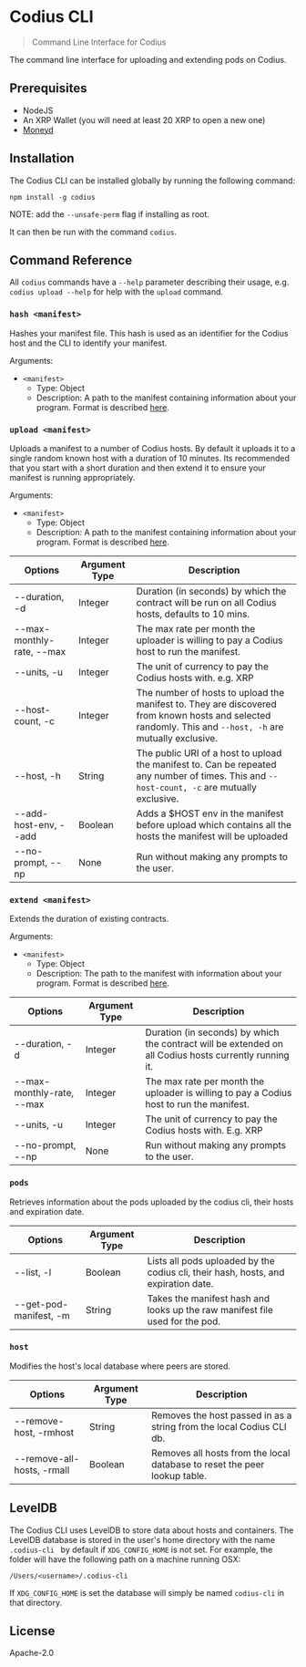 # Codius CLI

> Command Line Interface for Codius

The command line interface for uploading and extending pods on Codius.

## Prerequisites
* NodeJS
* An XRP Wallet (you will need at least 20 XRP to open a new one)
* [Moneyd](https://github.com/interledgerjs/moneyd)

## Installation
The Codius CLI can be installed globally by running the following command:
```
npm install -g codius
```
NOTE: add the `--unsafe-perm` flag if installing as root.

It can then be run with the command `codius`.

## Command Reference
All `codius` commands have a `--help` parameter describing their usage, e.g. `codius upload --help` for help with the `upload` command.
<!---
### `config <manifest>`
Hashes the private variables object in your manifest. The manifest is automatically
updated with the new nonce and hash values. Requires one or more options to do anything.

Arguments:
* `<manifest>`:
   * Type: Object
   * Description: A path to a manifest containing information about your program. Format is described [here](https://github.com/codius/manifest).

| Options                   | Argument Type | Description                                                                      |
|---------------------------|---------------|----------------------------------------------------------------------------------|
| --nonce, -n               | None          | Generates the nonce for the hash of the private variable object in the manifest. |
| --private-var-hash, --pvh | None          | Generates a hash of the private variable object in the manifest.                 |


### `validate <manifest>`
Validates the manifest against the manifest schema as described [here](https://github.com/codius/manifest).

Arguments:
* `<manifest>`
  * Type: Object
  * Description: A path to a manifest containing information about your program. Format is described [here](https://github.com/codius/manifest).

--->

### `hash <manifest>`
Hashes your manifest file. This hash is used as an identifier for the Codius host and the CLI to identify your manifest.

Arguments:
* `<manifest>`
  * Type: Object
  * Description: A path to the manifest containing information about your program. Format is described [here](https://github.com/codius/manifest).

### `upload <manifest>`
Uploads a manifest to a number of Codius hosts. By default it uploads it to a single random known host with a duration of 10 minutes.
Its recommended that you start with a short duration and then extend it to ensure your manifest is running appropriately.

Arguments:
* `<manifest>`
  * Type: Object
  * Description: A path to the manifest containing information about your program. Format is described [here](https://github.com/codius/manifest).

| Options                   | Argument Type | Description                                                                                                                                              |
|---------------------------|---------------|----------------------------------------------------------------------------------------------------------------------------------------------------------|
| --duration, -d            | Integer       | Duration (in seconds) by which the contract will be run on all Codius hosts, defaults to 10 mins.                                                        |
| --max-monthly-rate, --max | Integer       | The max rate per month the uploader is willing to pay a Codius host to run the manifest.                                                                 |
| --units, -u               | Integer       | The unit of currency to pay the Codius hosts with. e.g. XRP                                                                                              |
| --host-count, -c          | Integer       | The number of hosts to upload the manifest to. They are discovered from known hosts and selected randomly. This and `--host, -h` are mutually exclusive. |
| --host, -h                | String        | The public URI of a host to upload the manifest to. Can be repeated any number of times. This and `--host-count, -c` are mutually exclusive.             |
| --add-host-env, --add     | Boolean       | Adds a $HOST env in the manifest before upload which contains all the hosts the manifest will be uploaded                                                |
| --no-prompt, --np         | None          | Run without making any prompts to the user.                                                                                                              |

### `extend <manifest>`
Extends the duration of existing contracts.

Arguments:
* `<manifest>`
  * Type: Object
  * Description: The path to the manifest with information about your program. Format is described [here](https://github.com/codius/manifest).

| Options                   | Argument Type | Description                                                                                            |
|---------------------------|---------------|--------------------------------------------------------------------------------------------------------|
| --duration, -d            | Integer       | Duration (in seconds) by which the contract will be extended on all Codius hosts currently running it. |
| --max-monthly-rate, --max | Integer       | The max rate per month the uploader is willing to pay a Codius host to run the manifest.               |
| --units, -u               | Integer       | The unit of currency to pay the Codius hosts with. E.g. XRP                                            |
| --no-prompt, --np         | None          | Run without making any prompts to the user.                                                            |

### `pods`
Retrieves information about the pods uploaded by the codius cli, their hosts and expiration date.

| Options                | Argument Type | Description                                                                       |
|------------------------|---------------|-----------------------------------------------------------------------------------|
| --list, -l             | Boolean       | Lists all pods uploaded by the codius cli, their hash, hosts, and expiration date. |
| --get-pod-manifest, -m | String        | Takes the manifest hash and looks up the raw manifest file used for the pod.      |

### `host`
Modifies the host's local database where peers are stored.

| Options                    | Argument Type | Description                                                               |
|----------------------------|---------------|---------------------------------------------------------------------------|
| --remove-host, -rmhost     | String        | Removes the host passed in as a string from the local Codius CLI db.       |
| --remove-all-hosts, -rmall | Boolean       | Removes all hosts from the local database to reset the peer lookup table. |

## LevelDB
The Codius CLI uses LevelDB to store data about hosts and containers. The LevelDB database is stored in the user's home directory with the name ```.codius-cli ``` by default if ```XDG_CONFIG_HOME``` is not set. For example, the folder will have the following path on a machine running OSX:
```
/Users/<username>/.codius-cli
```
If ```XDG_CONFIG_HOME``` is set the database will simply be named `codius-cli` in that directory.

## License
Apache-2.0
